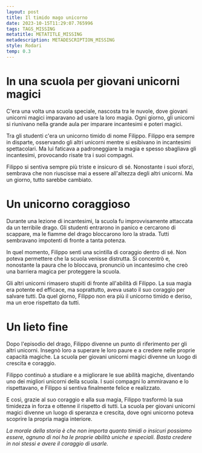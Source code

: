 ```yaml
---
layout: post
title: Il timido mago unicorno
date: 2023-10-15T11:29:07.765996
tags: TAGS_MISSING
metatitle: METATITLE_MISSING
metadescription: METADESCRIPTION_MISSING
style: Rodari
temp: 0.3
---
```

# In una scuola per giovani unicorni magici

C'era una volta una scuola speciale, nascosta tra le nuvole, dove giovani unicorni magici imparavano ad usare la loro magia. Ogni giorno, gli unicorni si riunivano nella grande aula per imparare incantesimi e poteri magici.

Tra gli studenti c'era un unicorno timido di nome Filippo. Filippo era sempre in disparte, osservando gli altri unicorni mentre si esibivano in incantesimi spettacolari. Ma lui faticava a padroneggiare la magia e spesso sbagliava gli incantesimi, provocando risate tra i suoi compagni.

Filippo si sentiva sempre più triste e insicuro di sé. Nonostante i suoi sforzi, sembrava che non riuscisse mai a essere all'altezza degli altri unicorni. Ma un giorno, tutto sarebbe cambiato.

# Un unicorno coraggioso

Durante una lezione di incantesimi, la scuola fu improvvisamente attaccata da un terribile drago. Gli studenti entrarono in panico e cercarono di scappare, ma le fiamme del drago bloccarono loro la strada. Tutti sembravano impotenti di fronte a tanta potenza.

In quel momento, Filippo sentì una scintilla di coraggio dentro di sé. Non poteva permettere che la scuola venisse distrutta. Si concentrò e, nonostante la paura che lo bloccava, pronunciò un incantesimo che creò una barriera magica per proteggere la scuola.

Gli altri unicorni rimasero stupiti di fronte all'abilità di Filippo. La sua magia era potente ed efficace, ma soprattutto, aveva usato il suo coraggio per salvare tutti. Da quel giorno, Filippo non era più il unicorno timido e deriso, ma un eroe rispettato da tutti.

# Un lieto fine

Dopo l'episodio del drago, Filippo divenne un punto di riferimento per gli altri unicorni. Insegnò loro a superare le loro paure e a credere nelle proprie capacità magiche. La scuola per giovani unicorni magici divenne un luogo di crescita e coraggio.

Filippo continuò a studiare e a migliorare le sue abilità magiche, diventando uno dei migliori unicorni della scuola. I suoi compagni lo ammiravano e lo rispettavano, e Filippo si sentiva finalmente felice e realizzato.

E così, grazie al suo coraggio e alla sua magia, Filippo trasformò la sua timidezza in forza e ottenne il rispetto di tutti. La scuola per giovani unicorni magici divenne un luogo di speranza e crescita, dove ogni unicorno poteva scoprire la propria magia interiore.

_La morale della storia è che non importa quanto timidi o insicuri possiamo essere, ognuno di noi ha le proprie abilità uniche e speciali. Basta credere in noi stessi e avere il coraggio di usarle._

        
